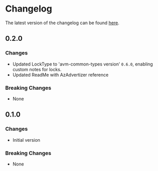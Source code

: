 # Changelog

The latest version of the changelog can be found [here](https://github.com/Azure/bicep-registry-modules/blob/main/avm/ptn/sa/multi-agent-custom-automation-engine/CHANGELOG.md).

## 0.2.0

### Changes

- Updated LockType to 'avm-common-types version' `0.6.0`, enabling custom notes for locks.
- Updated ReadMe with AzAdvertizer reference

### Breaking Changes

- None

## 0.1.0

### Changes

- Initial version

### Breaking Changes

- None
